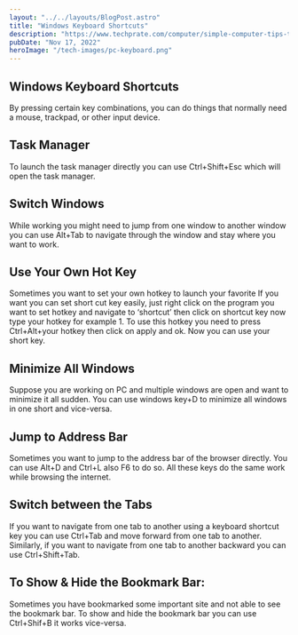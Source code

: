 ```yaml
---
layout: "../../layouts/BlogPost.astro"
title: "Windows Keyboard Shortcuts"
description: "https://www.techprate.com/computer/simple-computer-tips-tricks/"
pubDate: "Nov 17, 2022"
heroImage: "/tech-images/pc-keyboard.png"
---
```

<h2>Windows Keyboard Shortcuts</h2>

<p class='ital'>By pressing certain key combinations, you can do things that normally need a mouse, trackpad, or other input device.</p>

<h2>Task Manager</h2>
<p>To launch the task manager directly you can use <span class='ital'>Ctrl+Shift+Esc</span> which will open the task manager.</p>

<h2>Switch Windows</h2>
<p>While working you might need to jump from one window to another window you can use <span class='ital'>Alt+Tab</span> to navigate through the window and stay where you want to work.</p>

<h2>Use Your Own Hot Key</h2>
<p>Sometimes you want to set your own hotkey to launch your favorite If you want you can set short cut key easily, just right click on the program you want to set hotkey and navigate to ‘shortcut’ then click on shortcut key now type your hotkey for example 1. To use this hotkey you need to press <span class='ital'>Ctrl+Alt+your hotkey</span> then click on apply and ok. Now you can use your short key. </p>

<h2>Minimize All Windows</h2>
<p>Suppose you are working on PC and multiple windows are open and want to minimize it all sudden. You can use <span class='ital'>windows key+D</span> to minimize all windows in one short and vice-versa.</p>

<h2>Jump to Address Bar</h2>
<p>Sometimes you want to jump to the address bar of the browser directly. You can use <span class='ital'>Alt+D</span> and <span class='ital'>Ctrl+L</span> also <span class='ital'>F6</span> to do so. All these keys do the same work while browsing the internet.</p>

<h2>Switch between the Tabs</h2>
<p>If you want to navigate from one tab to another using a keyboard shortcut key you can use <span class='ital'>Ctrl+Tab</span> and move forward from one tab to another. Similarly, if you want to navigate from one tab to another backward you can use <span class='ital'>Ctrl+Shift+Tab</span>.</p>

<h2>To Show & Hide the Bookmark Bar:</h2>
<p>Sometimes you have bookmarked some important site and not able to see the bookmark bar. To show and hide the bookmark bar you can use <span class='ital'>Ctrl+Shif+B</span> it works vice-versa.</p>
